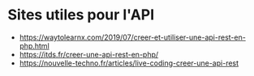 # Sites utiles pour l'API

- https://waytolearnx.com/2019/07/creer-et-utiliser-une-api-rest-en-php.html
- https://itds.fr/creer-une-api-rest-en-php/
- https://nouvelle-techno.fr/articles/live-coding-creer-une-api-rest

